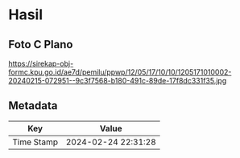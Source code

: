 # Hasil

## Foto C Plano

https://sirekap-obj-formc.kpu.go.id/ae7d/pemilu/ppwp/12/05/17/10/10/1205171010002-20240215-072951--9c3f7568-b180-491c-89de-17f8dc331f35.jpg


## Metadata

| Key        | Value               |
| ---------- | ------------------- |
| Time Stamp | 2024-02-24 22:31:28 |




